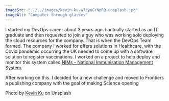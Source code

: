 ```yaml
---
imageSrc: "../../images/kevin-ku-w7ZyuGYNpRQ-unsplash.jpg"
imageAlt: "Computer through glasses"
---
```


I started my DevOps career about 3 years ago. I actually started as an IT graduate and then requested to join a guy who was working solo deploying the cloud resources for the company. That is when the DevOps Team formed. The company I worked for offers solutions in Healthcare, with the Covid pandemic occurring the UK needed to come up with a software solution to register vaccinations. I worked on a project to help deploy and monitor this system called <a href="https://www.graphnethealth.com/solutions/vaccinations/" target="_blank" rel="nofollow noopener noreferrer" aria-label="External Link"><u>NIMs - National Immunisation Management System</u></a>. 

After working on this. I decided for a new challenge and moved to Frontiers a publishing company with the goal of making Science opening

Photo by <a href="https://unsplash.com/@ikukevk?utm_source=unsplash&utm_medium=referral&utm_content=creditCopyText" target="_blank" rel="nofollow noopener noreferrer" aria-label="External Link"><u>Kevin Ku</u></a> on Unsplash
